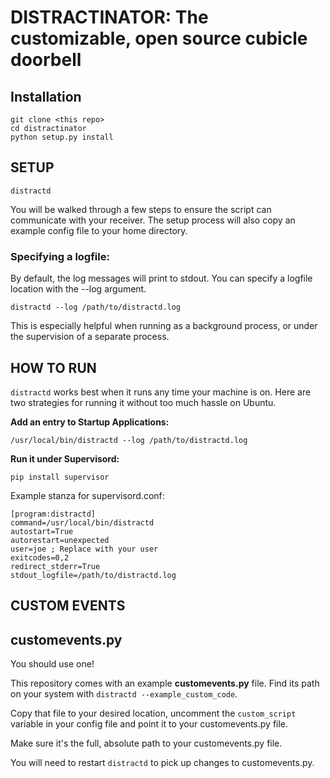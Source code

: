 # DISTRACTINATOR: The customizable, open source cubicle doorbell #

## Installation ##
    git clone <this repo>
    cd distractinator
    python setup.py install


## SETUP ##

`distractd`

You will be walked through a few steps to ensure the script can communicate with your receiver. The setup process will also copy an example config file to your home directory.

### Specifying a logfile: ###
By default, the log messages will print to stdout. You can specify a logfile location with the --log argument.

`distractd --log /path/to/distractd.log`

This is especially helpful when running as a background process, or under the supervision of a separate process.

## HOW TO RUN ##
`distractd` works best when it runs any time your machine is on. Here are two strategies for running it without too much hassle on Ubuntu.
    
**Add an entry to Startup Applications:**

`/usr/local/bin/distractd --log /path/to/distractd.log`

**Run it under Supervisord:**

`pip install supervisor`

Example stanza for supervisord.conf:

    [program:distractd]
    command=/usr/local/bin/distractd
    autostart=True
    autorestart=unexpected
    user=joe ; Replace with your user
    exitcodes=0,2
    redirect_stderr=True
    stdout_logfile=/path/to/distractd.log

## CUSTOM EVENTS ##

customevents.py
---------------
You should use one!

This repository comes with an example **customevents.py** file. Find its path on your system with `distractd --example_custom_code`.

Copy that file to your desired location, uncomment the `custom_script` variable in your config file and point it to your customevents.py file. 

Make sure it's the full, absolute path to your customevents.py file.

You will need to restart `distractd` to pick up changes to customevents.py.

